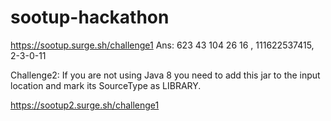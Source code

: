 # sootup-hackathon
https://sootup.surge.sh/challenge1
Ans: 623 43 104 26 16 , 111622537415, 2-3-0-11

Challenge2: If you are not using Java 8 you need to add this jar to the input location and mark its SourceType as LIBRARY.

https://sootup2.surge.sh/challenge1
